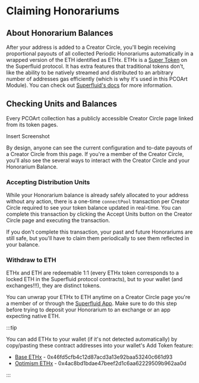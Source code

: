 # Claiming Honorariums

## About Honorarium Balances
After your address is added to a Creator Circle, you'll begin receiving proportional payouts of all collected Periodic Honorariums automatically in a wrapped version of the ETH identified as ETHx. ETHx is a [Super Token](https://docs.superfluid.finance/docs/concepts/overview/super-tokens) on the Superfluid protocol. It has extra features that traditional tokens don't, like the ability to be natively streamed and distributed to an arbitrary number of addresses gas efficiently (which is why it's used in this PCOArt Module). You can check out [Superfluid's docs](https://docs.superfluid.finance/docs/concepts/superfluid) for more information.

## Checking Units and Balances
Every PCOArt collection has a publicly accessible Creator Circle page linked from its token pages.

Insert Screenshot

By design, anyone can see the current configuration and to-date payouts of a Creator Circle from this page. If you're a member of the Creator Circle, you'll also see the several ways to interact with the Creator Circle and your Honorarium Balance.

### Accepting Distribution Units
While your Honorarium balance is already safely allocated to your address without any action, there is a one-time `connectPool` transaction per Creator Circle required to see your token balance updated in real-time. You can complete this transaction by clicking the Accept Units button on the Creator Circle page and executing the transaction. 

If you don't complete this transaction, your past and future Honorariums are still safe, but you'll have to claim them periodically to see them reflected in your balance.

### Withdraw to ETH
ETHx and ETH are redeemable 1:1 (every ETHx token corresponds to a locked ETH in the Superfluid protocol contracts), but to your wallet (and exchanges!!!), they are distinct tokens. 

You can unwrap your ETHx to ETH anytime on a Creator Circle page you're a member of or through the [Superfluid App](https://app.superfluid.finance/). Make sure to do this step before trying to deposit your Honorarium to an exchange or an app expecting native ETH.

:::tip

You can add ETHx to your wallet (if it's not detected automatically) by copy/pasting these contract addresses into your wallet's Add Token feature:

- [Base ETHx](https://basescan.org/address/0x46fd5cfb4c12d87acd3a13e92baa53240c661d93) - 0x46fd5cfb4c12d87acd3a13e92baa53240c661d93
- [Optimism ETHx](https://optimistic.etherscan.io/address/0x4ac8bd1bdae47beef2d1c6aa62229509b962aa0d) - 0x4ac8bd1bdae47beef2d1c6aa62229509b962aa0d

:::
